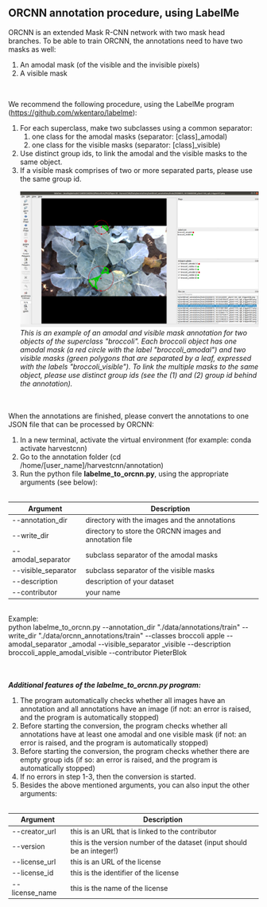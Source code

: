 ## ORCNN annotation procedure, using LabelMe
ORCNN is an extended Mask R-CNN network with two mask head branches. To be able to train ORCNN, the annotations need to have two masks as well:
<br/>
1. An amodal mask (of the visible and the invisible pixels)
2. A visible mask

<br/>

We recommend the following procedure, using the LabelMe program (https://github.com/wkentaro/labelme):
<br/>
1. For each superclass, make two subclasses using a common separator: 
   1. one class for the amodal masks (separator: [class]_amodal)
   2. one class for the visible masks (separator: [class]_visible)
2. Use distinct group ids, to link the amodal and the visible masks to the same object.
3. If a visible mask comprises of two or more separated parts, please use the same group id.
<br/> <br/> ![LabelMe procedure](./annotation/labelme_screenshot.png?raw=true)
<br/> *This is an example of an amodal and visible mask annotation for two objects of the superclass "broccoli". Each broccoli object has one amodal mask (a red circle with the label "broccoli_amodal") and two visible masks (green polygons that are separated by a leaf, expressed with the labels "broccoli_visible"). To link the multiple masks to the same object, please use distinct group ids (see the (1) and (2) group id behind the annotation).*

<br/> <br/>
When the annotations are finished, please convert the annotations to one JSON file that can be processed by ORCNN:
<br/>
1. In a new terminal, activate the virtual environment (for example: conda activate harvestcnn)
2. Go to the annotation folder (cd /home/[user_name]/harvestcnn/annotation)
3. Run the python file **labelme_to_orcnn.py**, using the appropriate arguments (see below): <br/> <br/>

| Argument        	| Description           						|
| ----------------------|-----------------------------------------------------------------------|
| --annotation_dir      | directory with the images and the annotations 			|
| --write_dir     	| directory to store the ORCNN images and annotation file	 	|
| --amodal_separator 	| subclass separator of the amodal masks    				|
| --visible_separator	| subclass separator of the visible masks     				|
| --description 	| description of your dataset      					|
| --contributor 	| your name     							|

<br/>
Example: <br/> python labelme_to_orcnn.py --annotation_dir "./data/annotations/train" --write_dir "./data/orcnn_annotations/train" --classes broccoli apple --amodal_separator _amodal --visible_separator _visible --description broccoli_apple_amodal_visible --contributor PieterBlok <br/> <br/> <br/> 

***Additional features of the labelme_to_orcnn.py program:***
<br/>
1. The program automatically checks whether all images have an annotation and all annotations have an image (if not: an error is raised, and the program is automatically stopped)
2. Before starting the conversion, the program checks whether all annotations have at least one amodal and one visible mask (if not: an error is raised, and the program is automatically stopped)
3. Before starting the conversion, the program checks whether there are empty group ids (if so: an error is raised, and the program is automatically stopped)
4. If no errors in step 1-3, then the conversion is started. 
5. Besides the above mentioned arguments, you can also input the other arguments:<br/> <br/> 

| Argument        	| Description           						|
| ----------------------|-----------------------------------------------------------------------|
| --creator_url      	| this is an URL that is linked to the contributor 			|
| --version      	| this is the version number of the dataset (input should be an integer!)      |
| --license_url 	| this is an URL of the license      					|
| --license_id 		| this is the identifier of the license      				|
| --license_name 	| this is the name of the license      					|
